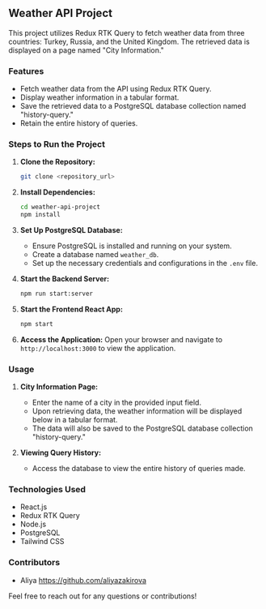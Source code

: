 ## Weather API Project

This project utilizes Redux RTK Query to fetch weather data from three countries: Turkey, Russia, and the United Kingdom. The retrieved data is displayed on a page named "City Information."

### Features

- Fetch weather data from the API using Redux RTK Query.
- Display weather information in a tabular format.
- Save the retrieved data to a PostgreSQL database collection named "history-query."
- Retain the entire history of queries.

### Steps to Run the Project

1. **Clone the Repository:**
   ```bash
   git clone <repository_url>
   ```

2. **Install Dependencies:**
   ```bash
   cd weather-api-project
   npm install
   ```

3. **Set Up PostgreSQL Database:**
   - Ensure PostgreSQL is installed and running on your system.
   - Create a database named `weather_db`.
   - Set up the necessary credentials and configurations in the `.env` file.

4. **Start the Backend Server:**
   ```bash
   npm run start:server
   ```

5. **Start the Frontend React App:**
   ```bash
   npm start
   ```

6. **Access the Application:**
   Open your browser and navigate to `http://localhost:3000` to view the application.

### Usage

1. **City Information Page:**
   - Enter the name of a city in the provided input field.
   - Upon retrieving data, the weather information will be displayed below in a tabular format.
   - The data will also be saved to the PostgreSQL database collection "history-query."

2. **Viewing Query History:**
   - Access the database to view the entire history of queries made.

### Technologies Used

- React.js
- Redux RTK Query
- Node.js
- PostgreSQL
- Tailwind CSS

### Contributors

- Aliya https://github.com/aliyazakirova 

Feel free to reach out for any questions or contributions!
